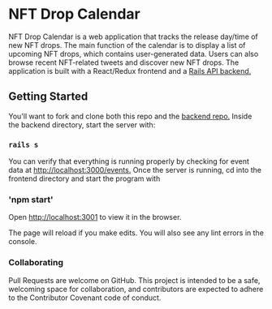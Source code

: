 # NFT Drop Calendar
NFT Drop Calendar is a web application that tracks the release day/time of new NFT drops. The main function of the calendar is to display a list of upcoming NFT drops, which contains user-generated data. Users can also browse recent NFT-related tweets and discover new NFT drops. The application is built with a React/Redux frontend and a [Rails API backend.](https://github.com/brownjer3/nft-drop-calendar-backend)


## Getting Started

You'll want to fork and clone both this repo and the [backend repo.](https://github.com/brownjer3/nft-drop-calendar-backend) Inside the backend directory, start the server with:

### `rails s`

You can verify that everything is running properly by checking for event data at [http://localhost:3000/events.](http://localhost:3000/events) Once the server is running, cd into the frontend directory and start the program with 

### 'npm start'

Open [http://localhost:3001](http://localhost:3001) to view it in the browser.

The page will reload if you make edits.
You will also see any lint errors in the console.

### Collaborating
Pull Requests are welcome on GitHub. This project is intended to be a safe, welcoming space for collaboration, and contributors are expected to adhere to the Contributor Covenant code of conduct.
